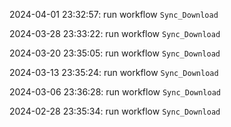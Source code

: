 2024-04-01 23:32:57: run workflow `Sync_Download` 

2024-03-28 23:33:22: run workflow `Sync_Download` 

2024-03-20 23:35:05: run workflow `Sync_Download` 

2024-03-13 23:35:24: run workflow `Sync_Download` 

2024-03-06 23:36:28: run workflow `Sync_Download` 

2024-02-28 23:35:34: run workflow `Sync_Download` 


